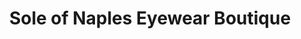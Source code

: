 ---
title: "Sole of Naples Eyewear Boutique"
url: /naples/sole-of-naples-eyewear-boutique/
shop: optician
---